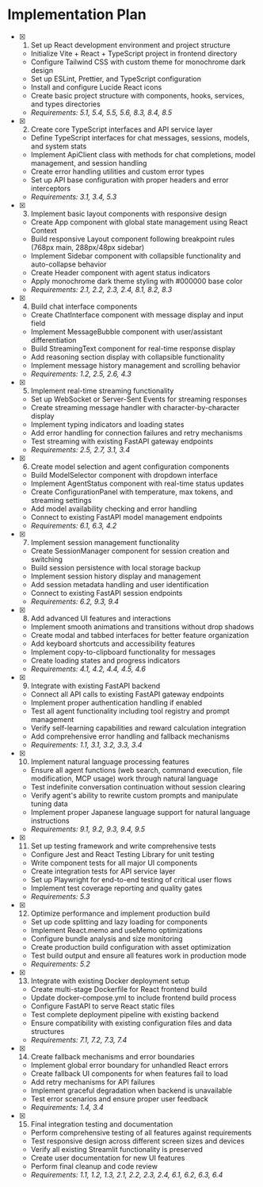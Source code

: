 # Implementation Plan

- [x] 1. Set up React development environment and project structure

  - Initialize Vite + React + TypeScript project in frontend directory
  - Configure Tailwind CSS with custom theme for monochrome dark design
  - Set up ESLint, Prettier, and TypeScript configuration
  - Install and configure Lucide React icons
  - Create basic project structure with components, hooks, services, and types directories
  - _Requirements: 5.1, 5.4, 5.5, 5.6, 8.3, 8.4, 8.5_

- [x] 2. Create core TypeScript interfaces and API service layer

  - Define TypeScript interfaces for chat messages, sessions, models, and system stats
  - Implement ApiClient class with methods for chat completions, model management, and session handling
  - Create error handling utilities and custom error types
  - Set up API base configuration with proper headers and error interceptors
  - _Requirements: 3.1, 3.4, 5.3_

- [x] 3. Implement basic layout components with responsive design

  - Create App component with global state management using React Context
  - Build responsive Layout component following breakpoint rules (768px main, 288px/48px sidebar)
  - Implement Sidebar component with collapsible functionality and auto-collapse behavior
  - Create Header component with agent status indicators
  - Apply monochrome dark theme styling with #000000 base color
  - _Requirements: 2.1, 2.2, 2.3, 2.4, 8.1, 8.2, 8.3_

- [x] 4. Build chat interface components

  - Create ChatInterface component with message display and input field
  - Implement MessageBubble component with user/assistant differentiation
  - Build StreamingText component for real-time response display
  - Add reasoning section display with collapsible functionality
  - Implement message history management and scrolling behavior
  - _Requirements: 1.2, 2.5, 2.6, 4.3_

- [x] 5. Implement real-time streaming functionality

  - Set up WebSocket or Server-Sent Events for streaming responses
  - Create streaming message handler with character-by-character display
  - Implement typing indicators and loading states
  - Add error handling for connection failures and retry mechanisms
  - Test streaming with existing FastAPI gateway endpoints
  - _Requirements: 2.5, 2.7, 3.1, 3.4_

- [x] 6. Create model selection and agent configuration components

  - Build ModelSelector component with dropdown interface
  - Implement AgentStatus component with real-time status updates
  - Create ConfigurationPanel with temperature, max tokens, and streaming settings
  - Add model availability checking and error handling
  - Connect to existing FastAPI model management endpoints
  - _Requirements: 6.1, 6.3, 4.2_

- [x] 7. Implement session management functionality

  - Create SessionManager component for session creation and switching
  - Build session persistence with local storage backup
  - Implement session history display and management
  - Add session metadata handling and user identification
  - Connect to existing FastAPI session endpoints
  - _Requirements: 6.2, 9.3, 9.4_

- [x] 8. Add advanced UI features and interactions

  - Implement smooth animations and transitions without drop shadows
  - Create modal and tabbed interfaces for better feature organization
  - Add keyboard shortcuts and accessibility features
  - Implement copy-to-clipboard functionality for messages
  - Create loading states and progress indicators
  - _Requirements: 4.1, 4.2, 4.4, 4.5, 4.6_

- [x] 9. Integrate with existing FastAPI backend

  - Connect all API calls to existing FastAPI gateway endpoints
  - Implement proper authentication handling if enabled
  - Test all agent functionality including tool registry and prompt management
  - Verify self-learning capabilities and reward calculation integration
  - Add comprehensive error handling and fallback mechanisms
  - _Requirements: 1.1, 3.1, 3.2, 3.3, 3.4_

- [x] 10. Implement natural language processing features

  - Ensure all agent functions (web search, command execution, file modification, MCP usage) work through natural language
  - Test indefinite conversation continuation without session clearing
  - Verify agent's ability to rewrite custom prompts and manipulate tuning data
  - Implement proper Japanese language support for natural language instructions
  - _Requirements: 9.1, 9.2, 9.3, 9.4, 9.5_

- [x] 11. Set up testing framework and write comprehensive tests

  - Configure Jest and React Testing Library for unit testing
  - Write component tests for all major UI components
  - Create integration tests for API service layer
  - Set up Playwright for end-to-end testing of critical user flows
  - Implement test coverage reporting and quality gates
  - _Requirements: 5.3_

- [x] 12. Optimize performance and implement production build

  - Set up code splitting and lazy loading for components
  - Implement React.memo and useMemo optimizations
  - Configure bundle analysis and size monitoring
  - Create production build configuration with asset optimization
  - Test build output and ensure all features work in production mode
  - _Requirements: 5.2_

- [x] 13. Integrate with existing Docker deployment setup

  - Create multi-stage Dockerfile for React frontend build
  - Update docker-compose.yml to include frontend build process
  - Configure FastAPI to serve React static files
  - Test complete deployment pipeline with existing backend
  - Ensure compatibility with existing configuration files and data structures
  - _Requirements: 7.1, 7.2, 7.3, 7.4_

- [x] 14. Create fallback mechanisms and error boundaries

  - Implement global error boundary for unhandled React errors
  - Create fallback UI components for when features fail to load
  - Add retry mechanisms for API failures
  - Implement graceful degradation when backend is unavailable
  - Test error scenarios and ensure proper user feedback
  - _Requirements: 1.4, 3.4_

- [x] 15. Final integration testing and documentation

  - Perform comprehensive testing of all features against requirements
  - Test responsive design across different screen sizes and devices
  - Verify all existing Streamlit functionality is preserved
  - Create user documentation for new UI features
  - Perform final cleanup and code review
  - _Requirements: 1.1, 1.2, 1.3, 2.1, 2.2, 2.3, 2.4, 6.1, 6.2, 6.3, 6.4_
